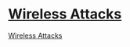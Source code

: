 # [Wireless Attacks](./2019-10-5-wireless-attacks.md)
[Wireless Attacks](./2019-10-5-wireless-attacks.md)